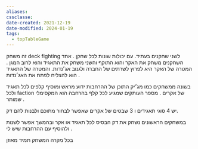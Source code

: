 ```yaml
---
aliases: 
cssclasse: 
date-created: 2021-12-19
date-modified: 2024-01-19
tags:
  - topTableGame
---
```


זה משחק deck fighting לשני שחקנים בעתיד. עם יכולות שונות לכל שחקן .  אחד השחקנים משחק את האקר והוא התוקף והשני משחק את התאגיד והוא לרוב המגן  .
המטרה של האקר היא לפרוץ לשרתים של החברה ולגנוב אג׳נדות. והמטרה של התאגיד הוא להצליח לפתח את האג׳נדות .

בשונה ממשחקים כמו מג׳יק התוכן של ההרחבות ידוע מראש ומוסיף קלפים לכל תאגיד ולכל faction של אקרים .
מספר העותקים שמגיע לכל קלף בהרחבה הוא  המקסימלי שמותר .

יש 4 סוגי תאגידים ו 3 שבטים של אקרים שאפשר לבחור מתוכם ולבנות להם דק.

במשחקים הראשונים נשחק את דק הבסיס לכל תאגיד או אקר  ובהמשך אפשר לשנות ולהוסיף עם ההרחבות שיש לי .

בכל מקרה המשחק תמיד מאוזן

